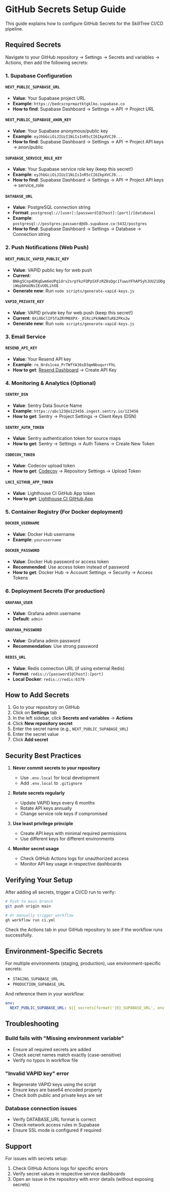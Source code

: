 # GitHub Secrets Setup Guide

This guide explains how to configure GitHub Secrets for the SkillTree CI/CD pipeline.

## Required Secrets

Navigate to your GitHub repository → Settings → Secrets and variables → Actions, then add the following secrets:

### 1. Supabase Configuration

#### `NEXT_PUBLIC_SUPABASE_URL`
- **Value**: Your Supabase project URL
- **Example**: `https://bedcscnprmaztktgklko.supabase.co`
- **How to find**: Supabase Dashboard → Settings → API → Project URL

#### `NEXT_PUBLIC_SUPABASE_ANON_KEY`
- **Value**: Your Supabase anonymous/public key
- **Example**: `eyJhbGciOiJIUzI1NiIsInR5cCI6IkpXVCJ9...`
- **How to find**: Supabase Dashboard → Settings → API → Project API keys → anon/public

#### `SUPABASE_SERVICE_ROLE_KEY`
- **Value**: Your Supabase service role key (keep this secret!)
- **Example**: `eyJhbGciOiJIUzI1NiIsInR5cCI6IkpXVCJ9...`
- **How to find**: Supabase Dashboard → Settings → API → Project API keys → service_role

#### `DATABASE_URL`
- **Value**: PostgreSQL connection string
- **Format**: `postgresql://[user]:[password]@[host]:[port]/[database]`
- **Example**: `postgresql://postgres:password@db.supabase.co:5432/postgres`
- **How to find**: Supabase Dashboard → Settings → Database → Connection string

### 2. Push Notifications (Web Push)

#### `NEXT_PUBLIC_VAPID_PUBLIC_KEY`
- **Value**: VAPID public key for web push
- **Current**: `BNkg5Cnp4DKqEwm6eUPq1drv2srpYkzFQPpSXFzRZ8sQgc1TuwuYFhAP5yhJUU21DDgiWopbHaUNsIEvU0LihX8`
- **Generate new**: Run `node scripts/generate-vapid-keys.js`

#### `VAPID_PRIVATE_KEY`
- **Value**: VAPID private key for web push (keep this secret!)
- **Current**: `0Xi0bClIF5TaZRYM8XPX-_0lRciPk9WWXTuRE2PKx2w`
- **Generate new**: Run `node scripts/generate-vapid-keys.js`

### 3. Email Service

#### `RESEND_API_KEY`
- **Value**: Your Resend API key
- **Example**: `re_Nrds1cea_PrTWfYA36sD3qmNbuqurrFhL`
- **How to get**: [Resend Dashboard](https://resend.com/api-keys) → Create API Key

### 4. Monitoring & Analytics (Optional)

#### `SENTRY_DSN`
- **Value**: Sentry Data Source Name
- **Example**: `https://abc123@o123456.ingest.sentry.io/123456`
- **How to get**: Sentry → Project Settings → Client Keys (DSN)

#### `SENTRY_AUTH_TOKEN`
- **Value**: Sentry authentication token for source maps
- **How to get**: Sentry → Settings → Auth Tokens → Create New Token

#### `CODECOV_TOKEN`
- **Value**: Codecov upload token
- **How to get**: [Codecov](https://codecov.io) → Repository Settings → Upload Token

#### `LHCI_GITHUB_APP_TOKEN`
- **Value**: Lighthouse CI GitHub App token
- **How to get**: [Lighthouse CI GitHub App](https://github.com/apps/lighthouse-ci)

### 5. Container Registry (For Docker deployment)

#### `DOCKER_USERNAME`
- **Value**: Docker Hub username
- **Example**: `yourusername`

#### `DOCKER_PASSWORD`
- **Value**: Docker Hub password or access token
- **Recommended**: Use access token instead of password
- **How to get**: Docker Hub → Account Settings → Security → Access Tokens

### 6. Deployment Secrets (For production)

#### `GRAFANA_USER`
- **Value**: Grafana admin username
- **Default**: `admin`

#### `GRAFANA_PASSWORD`
- **Value**: Grafana admin password
- **Recommendation**: Use strong password

#### `REDIS_URL`
- **Value**: Redis connection URL (if using external Redis)
- **Format**: `redis://[password]@[host]:[port]`
- **Local Docker**: `redis://redis:6379`

## How to Add Secrets

1. Go to your repository on GitHub
2. Click on **Settings** tab
3. In the left sidebar, click **Secrets and variables** → **Actions**
4. Click **New repository secret**
5. Enter the secret name (e.g., `NEXT_PUBLIC_SUPABASE_URL`)
6. Enter the secret value
7. Click **Add secret**

## Security Best Practices

1. **Never commit secrets to your repository**
   - Use `.env.local` for local development
   - Add `.env.local` to `.gitignore`

2. **Rotate secrets regularly**
   - Update VAPID keys every 6 months
   - Rotate API keys annually
   - Change service role keys if compromised

3. **Use least privilege principle**
   - Create API keys with minimal required permissions
   - Use different keys for different environments

4. **Monitor secret usage**
   - Check GitHub Actions logs for unauthorized access
   - Monitor API key usage in respective dashboards

## Verifying Your Setup

After adding all secrets, trigger a CI/CD run to verify:

```bash
# Push to main branch
git push origin main

# Or manually trigger workflow
gh workflow run ci.yml
```

Check the Actions tab in your GitHub repository to see if the workflow runs successfully.

## Environment-Specific Secrets

For multiple environments (staging, production), use environment-specific secrets:

- `STAGING_SUPABASE_URL`
- `PRODUCTION_SUPABASE_URL`

And reference them in your workflow:

```yaml
env:
  NEXT_PUBLIC_SUPABASE_URL: ${{ secrets[format('{0}_SUPABASE_URL', env.ENVIRONMENT)] }}
```

## Troubleshooting

### Build fails with "Missing environment variable"
- Ensure all required secrets are added
- Check secret names match exactly (case-sensitive)
- Verify no typos in workflow file

### "Invalid VAPID key" error
- Regenerate VAPID keys using the script
- Ensure keys are base64 encoded properly
- Check both public and private keys are set

### Database connection issues
- Verify DATABASE_URL format is correct
- Check network access rules in Supabase
- Ensure SSL mode is configured if required

## Support

For issues with secrets setup:
1. Check GitHub Actions logs for specific errors
2. Verify secret values in respective service dashboards
3. Open an issue in the repository with error details (without exposing secrets)